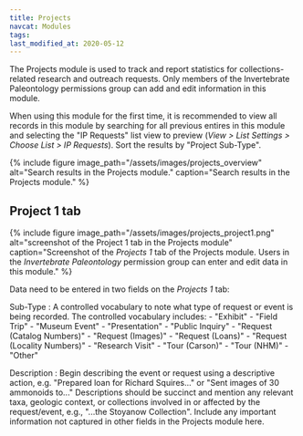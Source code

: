 ```yaml
---
title: Projects
navcat: Modules
tags:
last_modified_at: 2020-05-12
---
```

The Projects module is used to track and report statistics for collections-related research and outreach requests. Only members of the Invertebrate Paleontology permissions group can add and edit information in this module.

When using this module for the first time, it is recommended to view all records in this module by searching for all previous entires in this module and selecting the "IP Requests" list view to preview (_View > List Settings > Choose List > IP Requests_). Sort the results by "Project Sub-Type".

{% include figure image_path="/assets/images/projects_overview" alt="Search results in the Projects module." caption="Search results in the Projects module." %}


## Project 1 tab

{% include figure image_path="/assets/images/projects_project1.png" alt="screenshot of the Project 1 tab in the Projects module" caption="Screenshot of the *Projects 1* tab of the Projects module. Users in the *Invertebrate Paleontology* permission group can enter and edit data in this module." %}

Data need to be entered in two fields on the *Projects 1* tab:

Sub-Type
: A controlled vocabulary to note what type of request or event is being recorded. The controlled vocabulary includes:
    - "Exhibit"
    - "Field Trip"
    - "Museum Event"
    - "Presentation"
    - "Public Inquiry"
    - "Request (Catalog Numbers)"
    - "Request (Images)"
    - "Request (Loans)"
    - "Request (Locality Numbers)"
    - "Research Visit"
    - "Tour (Carson)"
    - "Tour (NHM)"
    - "Other"
    
Description
: Begin describing the event or request using a descriptive action, e.g. "Prepared loan for Richard Squires..." or "Sent images of 30 ammonoids to..." Descriptions should be succinct and mention any relevant taxa, geologic context, or collections involved in or affected by the request/event, e.g., "...the Stoyanow Collection". Include any important information not captured in other fields in the Projects module here.

